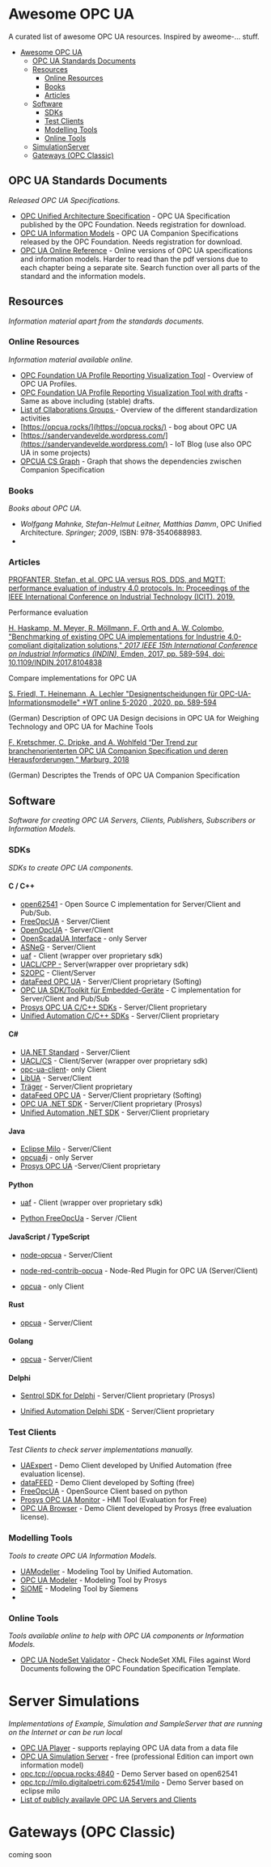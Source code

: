 # Awesome OPC UA
A curated list of awesome OPC UA resources. Inspired by aweome-... stuff.

- [Awesome OPC UA](#awesome-opcua)
    - [OPC UA Standards Documents](#opc-ua-standards-documents)
    - [Resources](#resources)
        - [Online Resources](#online-resources)
        - [Books](#books)
        - [Articles](#Articles)
    - [Software](#software)
        - [SDKs](#sdks)
        - [Test Clients](#test-clients)
        - [Modelling Tools](#modelling-tools)
        - [Online Tools](#online-tools)
    - [SimulationServer](#SimulationServer)
    - [Gateways  (OPC Classic)](#Gateways (OPC Classic))


## OPC UA Standards Documents
*Released OPC UA Specifications.*

* [OPC Unified Architecture Specification](https://opcfoundation.org/developer-tools/specifications-unified-architecture) - OPC UA Specification published by the OPC Foundation. Needs registration for download.
* [OPC UA Information Models](https://opcfoundation.org/developer-tools/specifications-opc-ua-information-models) - OPC UA Companion Specifications released by the OPC Foundation. Needs registration for download.
* [OPC UA Online Reference](https://reference.opcfoundation.org/v104/) - Online versions of OPC UA specifications and information models. Harder to read than the pdf versions due to each chapter being a separate site. Search function over all parts of the standard and the information models.

## Resources
*Information material apart from the standards documents.*

### Online Resources
*Information material available online.*

* [OPC Foundation UA Profile Reporting Visualization Tool](https://apps.opcfoundation.org/ProfileReporting/index.htm) - Overview of OPC UA Profiles.
* [OPC Foundation UA Profile Reporting Visualization Tool with drafts](https://apps.opcfoundation.org/ProfileReporting/index.htm?All=true) - Same as above including (stable) drafts.
* [List of Cllaborations Groups ](https://docs.google.com/spreadsheets/d/10SOpad6uu7JA5ZSpccVyqaqkyhYBiIXqNus28-1cJtU/edit#gid=1248333029) - Overview of the different standardization activities
* [https://opcua.rocks/](https://opcua.rocks/) - bog about OPC UA 
* [https://sandervandevelde.wordpress.com/](https://sandervandevelde.wordpress.com/) -  IoT Blog (use also OPC UA in some projects)
* [OPCUA CS Graph](https://iswunistuttgart.github.io/opcua-cs-graph/) - Graph that shows the dependencies zwischen Companion Specification 

### Books
*Books about OPC UA.*

* *Wolfgang Mahnke, Stefan-Helmut Leitner, Matthias Damm*, OPC Unified Architecture. *Springer; 2009*, ISBN: 978-3540688983. 
* 
### Articles
[PROFANTER, Stefan, et al. OPC UA versus ROS, DDS, and MQTT: performance evaluation of industry 4.0 protocols. In: Proceedings of the IEEE International Conference on Industrial Technology (ICIT). 2019.](https://mediatum.ub.tum.de/doc/1470362/file.pdf) 

Performance evaluation 

[H. Haskamp, M. Meyer, R. Möllmann, F. Orth and A. W. Colombo,  "Benchmarking of existing OPC UA implementations for Industrie  4.0-compliant digitalization solutions," *2017 IEEE 15th International Conference on Industrial Informatics (INDIN)*, Emden, 2017, pp. 589-594, doi: 10.1109/INDIN.2017.8104838](https://ieeexplore.ieee.org/abstract/document/8104838) 

Compare implementations for OPC UA

[S. Friedl, T. Heinemann, A. Lechler  "Designentscheidungen für OPC-UA-Informationsmodelle" *WT online 5-2020 , 2020, pp. 589-594](https://www.ingenieur.de/fachmedien/wt-werkstattstechnik/ausgaben-wt-werkstattstechnik-online/inhalte-der-online-ausgabe-5-2020/) 

(German) Description of OPC UA Design decisions in OPC UA for Weighing Technology and OPC UA for Machine Tools


[F. Kretschmer, C. Dripke, and A. Wohlfeld “Der Trend zur branchenorienterten OPC UA Companion Specification und deren Herausforderungen,” Marburg, 2018](https://www.der-maschinenbau.de/markt-trends-technik/der-trend-und-seine-herausforderungen/)

(German) Descriptes the Trends of OPC UA  Companion Specification 



## Software
*Software for creating OPC UA Servers, Clients, Publishers, Subscribers or Information Models.*

### SDKs

*SDKs to create OPC UA components.*

#### C / C++

* [open62541](https://open62541.org/) - Open Source C implementation for Server/Client and Pub/Sub.
* [FreeOpcUA](http://freeopcua.github.io/) - Server/Client
* [OpenOpcUA](http://www.openopcua.org/)  - Server/Client
* [OpenScadaUA Interface](http://oscada.org/websvn/filedetails.php?repname=OpenSCADA&path=%2Ftrunk%2FOpenSCADA%2Fsrc%2Fmoduls%2Fdaq%2FOPC_UA%2FlibOPC_UA%2FlibOPC_UA.h) - only Server
* [ASNeG](https://github.com/ASNeG/OpcUaStack)  - Server/Client
* [uaf](https://github.com/uaf/uaf)  - Client (wrapper over proprietary sdk)
* [UACL/CPP -](https://gitlab.com/falko.wiese/uacl_cpp) Server(wrapper over proprietary sdk)
* [S2OPC](https://gitlab.com/systerel/S2OPC) - Client/Server
* [dataFeed OPC UA](https://data-intelligence.softing.com/de/produkte/datafeed-opc-sdks/datafeed-opc-ua-c-server-client-sdk-for-windows/) - Server/Client proprietary (Softing)
* [OPC UA SDK/Toolkit für Embedded-Geräte](https://industrial.softing.com/de/produkte/opc-ua-and-opc-classic-sdks/uatoolkit-embedded.html) - C implementation for Server/Client and Pub/Sub	
* [Prosys OPC UA C/C++ SDKs](https://www.prosysopc.com/products/opc-ua-cplusplus-sdk/) - Server/Client proprietary 
* [Unified Automation C/C++ SDKs](https://www.unified-automation.com/products/sdk-overview/choose-sdk.html)  - Server/Client proprietary 

#### C#

- [UA.NET Standard](https://github.com/OPCFoundation/UA-.NETStandard) - Server/Client
- [UACL/CS](Client/Server (wrapper over proprietary sdk)) - Client/Server (wrapper over proprietary sdk)
- [opc-ua-client](https://github.com/convertersystems/opc-ua-client)-  only Client
- [LibUA](https://github.com/nauful/LibUA) - Server/Client
- [Träger](https://opcua.traeger.de/) - Server/Client proprietary
- [dataFeed OPC UA](https://data-intelligence.softing.com/de/produkte/datafeed-opc-sdks/datafeed-opc-ua-net-standard-sdks/) - Server/Client proprietary (Softing)
- [OPC UA .NET SDK](https://www.prosysopc.com/products/opc-ua-dotnet-sdk/) - Server/Client proprietary (Prosys)
- [Unified Automation .NET SDK](https://www.unified-automation.com/products/sdk-overview/choose-sdk.html)  - Server/Client proprietary 

#### Java

* [Eclipse Milo](https://github.com/eclipse/milo) - Server/Client
* [opcua4j](https://code.google.com/p/opcua4j/)  - only Server
* [Prosys OPC UA](https://www.prosysopc.com/products/opc-ua-java-sdk/) -Server/Client proprietary 

#### Python

- [uaf](https://github.com/uaf/uaf) - Client (wrapper over proprietary sdk)

- [Python FreeOpcUa](https://github.com/FreeOpcUa/python-opcua)  - Server /Client

#### JavaScript / TypeScript

- [node-opcua](http://node-opcua.github.io/) - Server/Client

- [node-red-contrib-opcua](https://flows.nodered.org/node/node-red-contrib-opcua) - Node-Red Plugin for OPC UA (Server/Client)

- [ opcua](https://github.com/HBM/opcua) - only Client

#### Rust

- [opcua](https://github.com/locka99/opcua) - Server/Client

#### Golang

- [opcua](https://github.com/gopcua/opcua) - Server/Client

#### Delphi

+ [Sentrol SDK for Delphi](https://www.prosysopc.com/products/opc-ua-sentrol-sdk/) - Server/Client proprietary (Prosys)

* [Unified Automation Delphi SDK](https://www.unified-automation.com/products/sdk-overview/choose-sdk.html)  - Server/Client proprietary 

### Test Clients
*Test Clients to check server implementations manually.*

* [UAExpert](https://www.unified-automation.com/products/development-tools/uaexpert.html) - Demo Client developed by Unified Automation (free evaluation license).
* [dataFEED](https://data-intelligence.softing.com/de/produkte/opc-software-plattform/opc-ua-demo-client/) - Demo Client developed by Softing (free)
* [FreeOpcUA](https://github.com/FreeOpcUa/opcua-client-gui) - OpenSource Client based on python
* [Prosys OPC UA Monitor](https://www.prosysopc.com/products/opc-ua-monitor/) - HMI Tool  (Evaluation for Free)
* [OPC UA Browser](https://www.prosysopc.com/products/opc-ua-browser/) - Demo Client developed by Prosys (free evaluation license).

### Modelling Tools
*Tools to create OPC UA Information Models.*

* [UAModeller](https://www.unified-automation.com/products/development-tools/uamodeler.html) - Modeling Tool by Unified Automation.
* [OPC UA Modeler](https://www.prosysopc.com/products/opc-ua-modeler/) - Modeling Tool by Prosys
* [SiOME](https://support.industry.siemens.com/cs/document/109755133/siemens-opc-ua-modeling-editor-%28siome%29-for-implementing-opc-ua-companion-specifications?dti=0&lc=en-WW) - Modeling Tool by Siemens
* 

### Online Tools
*Tools available online to help with OPC UA components or Information Models.*

* [OPC UA NodeSet Validator](https://apps.opcfoundation.org/NodeSetValidator/) - Check NodeSet XML Files against Word Documents following the OPC Foundation Specification Template.

# Server Simulations

*Implementations of Example, Simulation and SampleServer that are running on the Internet or can be run local*

- [OPC UA Player](https://github.com/MileBuurmeijer/OPCUA-Player) -  supports replaying OPC UA data from a data file
- [OPC UA Simulation Server](https://www.prosysopc.com/products/opc-ua-simulation-server/) - free (professional Edition can import own information model)
- [ opc.tcp://opcua.rocks:4840]( opc.tcp://opcua.rocks:4840) - Demo Server based on open62541                
- [opc.tcp://milo.digitalpetri.com:62541/milo](opc.tcp://milo.digitalpetri.com:62541/milo) - Demo Server based on eclipse milo                
- [List of publicly availavle OPC UA Servers and Clients](https://github.com/node-opcua/node-opcua/wiki/publicly-available-OPC-UA-Servers-and-Clients)

# Gateways (OPC Classic)
coming soon
